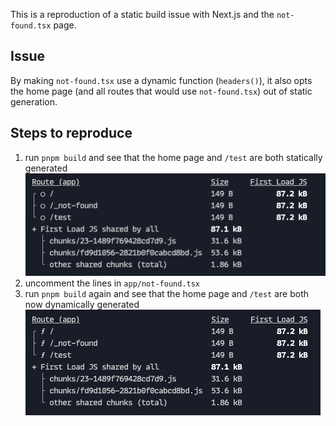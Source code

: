 This is a reproduction of a static build issue with Next.js and the `not-found.tsx` page.

## Issue

By making `not-found.tsx` use a dynamic function (`headers()`), it also opts the home page (and all routes that would use `not-found.tsx`) out of static generation.

## Steps to reproduce
1. run `pnpm build` and see that the home page and `/test` are both statically generated
![Static](img-static.png)
2. uncomment the lines in `app/not-found.tsx`
3. run `pnpm build` again and see that the home page and `/test` are both now dynamically generated
![Dynamic](img-dynamic.png)
